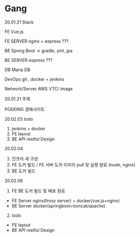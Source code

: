 # Gang



20.01.21 Stack

FE
Vue.js

FE SERVER
nginx + express ???

BE
Spring Boot -> gradle, yml, jpa

BE SERVER
express ???

DB
Maria DB

DevOps
git , docker + jenkins

Network/Server
AWS VTC/ image

20.01.21 주제 

POEKING 경매사이트

20.02.03 todo

1. jenkins + docker 
2. FE layout
3. BE API restful Design

20.02.04 

1. 인프라 새 구성
2. FE 도커 빌드 / FE 서버 도커 이미지 pull 및 실행 완료 (node, nginx)
3. BE 도커 빌드

20.02.06
1. FE BE 도커 빌드 및 배포 완료
 - FE Server nginx(froxy server) + docker(vue.js+nginx)
 - BE Server docker(springboot+tomcat/apache)
2. todo 
 - FE layout
 - BE API restful Design

